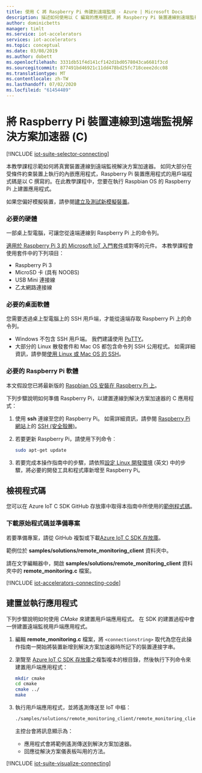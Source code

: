 ```yaml
---
title: 使用 C 將 Raspberry Pi 佈建到遠端監視 - Azure | Microsoft Docs
description: 描述如何使用以 C 編寫的應用程式，將 Raspberry Pi 裝置連線到遠端監視解決方案加速器。
author: dominicbetts
manager: timlt
ms.service: iot-accelerators
services: iot-accelerators
ms.topic: conceptual
ms.date: 03/08/2019
ms.author: dobett
ms.openlocfilehash: 3331db51f4d141cf142d1bd0578043ca6681f3cd
ms.sourcegitcommit: 877491bd46921c11dd478bd25fc718ceee2dcc08
ms.translationtype: MT
ms.contentlocale: zh-TW
ms.lasthandoff: 07/02/2020
ms.locfileid: "61454489"
---
```

# <a name="connect-your-raspberry-pi-device-to-the-remote-monitoring-solution-accelerator-c"></a>將 Raspberry Pi 裝置連線到遠端監視解決方案加速器 (C)

[!INCLUDE [iot-suite-selector-connecting](../../includes/iot-suite-selector-connecting.md)]

本教學課程示範如何將真實裝置連線到遠端監視解決方案加速器。 如同大部分在受條件約束裝置上執行的內嵌應用程式，Raspberry Pi 裝置應用程式的用戶端程式碼是以 C 撰寫的。在此教學課程中，您要在執行 Raspbian OS 的 Raspberry Pi 上建置應用程式。

如果您偏好模擬裝置，請參閱[建立及測試新模擬裝置](iot-accelerators-remote-monitoring-create-simulated-device.md)。

### <a name="required-hardware"></a>必要的硬體

一部桌上型電腦，可讓您從遠端連線到 Raspberry Pi 上的命令列。

[適用於 Raspberry Pi 3 的 Microsoft IoT 入門套件](https://azure.microsoft.com/develop/iot/starter-kits/)或對等的元件。 本教學課程會使用套件中的下列項目：

- Raspberry Pi 3
- MicroSD 卡 (具有 NOOBS)
- USB Mini 連接線
- 乙太網路連接線

### <a name="required-desktop-software"></a>必要的桌面軟體

您需要透過桌上型電腦上的 SSH 用戶端，才能從遠端存取 Raspberry Pi 上的命令列。

- Windows 不包含 SSH 用戶端。 我們建議使用 [PuTTY](https://www.putty.org/)。
- 大部分的 Linux 散發套件和 Mac OS 都包含命令列 SSH 公用程式。 如需詳細資訊，請參閱[使用 Linux 或 Mac OS 的 SSH](https://www.raspberrypi.org/documentation/remote-access/ssh/unix.md)。

### <a name="required-raspberry-pi-software"></a>必要的 Raspberry Pi 軟體

本文假設您已將最新版的 [Raspbian OS 安裝在 Raspberry Pi 上](https://www.raspberrypi.org/learning/software-guide/quickstart/)。

下列步驟說明如何準備 Raspberry Pi，以建置連線到解決方案加速器的 C 應用程式：

1. 使用 **ssh** 連線至您的 Raspberry Pi。 如需詳細資訊，請參閱 [Raspberry Pi 網站](https://www.raspberrypi.org/)上的 [SSH (安全殼層)](https://www.raspberrypi.org/documentation/remote-access/ssh/README.md)。

1. 若要更新 Raspberry Pi，請使用下列命令︰

    ```sh
    sudo apt-get update
    ```

1. 若要完成本操作指南中的步驟，請依照[設定 Linux 開發環境](https://github.com/Azure/azure-iot-sdk-c/blob/master/doc/devbox_setup.md#linux) \(英文\) 中的步驟，將必要的開發工具和程式庫新增至 Raspberry Pi。

## <a name="view-the-code"></a>檢視程式碼

您可以在 Azure IoT C SDK GitHub 存放庫中取得本指南中所使用的[範例程式碼](https://github.com/Azure/azure-iot-sdk-c/tree/master/samples/solutions/remote_monitoring_client)。

### <a name="download-the-source-code-and-prepare-the-project"></a>下載原始程式碼並準備專案

若要準備專案，請從 GitHub 複製或下載[Azure IoT C SDK 存放庫](https://github.com/Azure/azure-iot-sdk-c)。

範例位於 **samples/solutions/remote_monitoring_client** 資料夾中。

請在文字編輯器中，開啟 **samples/solutions/remote_monitoring_client** 資料夾中的 **remote_monitoring.c** 檔案。

[!INCLUDE [iot-accelerators-connecting-code](../../includes/iot-accelerators-connecting-code.md)]

## <a name="build-and-run-the-application"></a>建置並執行應用程式

下列步驟說明如何使用 *CMake* 來建置用戶端應用程式。 在 SDK 的建置過程中會一併建置遠端監視用戶端應用程式。

1. 編輯 **remote_monitoring.c** 檔案，將 `<connectionstring>` 取代為您在此操作指南一開始將裝置新增到解決方案加速器時所記下的裝置連接字串。

1. 瀏覽至 [Azure IoT C SDK 存放庫](https://github.com/Azure/azure-iot-sdk-c)之複製複本的根目錄，然後執行下列命令來建置用戶端應用程式：

    ```sh
    mkdir cmake
    cd cmake
    cmake ../
    make
    ```

1. 執行用戶端應用程式，並將遙測傳送至 IoT 中樞：

    ```sh
    ./samples/solutions/remote_monitoring_client/remote_monitoring_client
    ```

    主控台會將訊息顯示為：

    - 應用程式會將範例遙測傳送到解決方案加速器。
    - 回應從解決方案儀表板叫用的方法。

[!INCLUDE [iot-suite-visualize-connecting](../../includes/iot-suite-visualize-connecting.md)]
